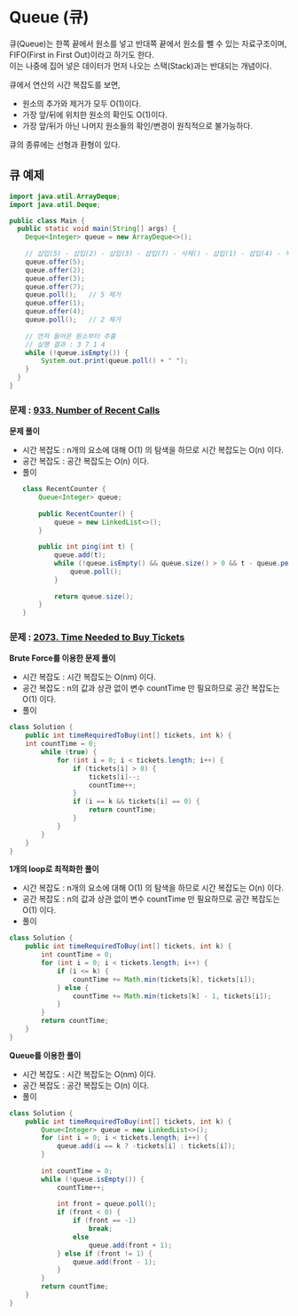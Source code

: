 # Queue (큐)

큐(Queue)는 한쪽 끝에서 원소를 넣고 반대쪽 끝에서 원소를 뺄 수 있는 자료구조이며, FIFO(First in First Out)이라고 하기도 한다.   
이는 나중에 집어 넣은 데이터가 먼저 나오는 스택(Stack)과는 반대되는 개념이다.

큐에서 연산의 시간 복잡도를 보면, 
- 원소의 추가와 제거가 모두 O(1)이다.
- 가장 앞/뒤에 위치한 원소의 확인도 O(1)이다.
- 가장 앞/뒤가 아닌 나머지 원소들의 확인/변경이 원칙적으로 불가능하다.

큐의 종류에는 선형과 환형이 있다.

## 큐 예제
```java
import java.util.ArrayDeque;
import java.util.Deque;

public class Main {
  public static void main(String[] args) {
    Deque<Integer> queue = new ArrayDeque<>();
    
    // 삽입(5) - 삽입(2) - 삽입(3) - 삽입(7) - 삭제() - 삽입(1) - 삽입(4) - 삭제()
    queue.offer(5);
    queue.offer(2);
    queue.offer(3);
    queue.offer(7);
    queue.poll();   // 5 제거
    queue.offer(1);
    queue.offer(4);
    queue.poll();   // 2 제거
    
    // 먼저 들어온 원소부터 추출
    // 실행 결과 : 3 7 1 4
    while (!queue.isEmpty()) {
        System.out.print(queue.poll() + " ");
    }
  }
}
```

### 문제 : [933. Number of Recent Calls](https://leetcode.com/problems/number-of-recent-calls/)
**문제 풀이**
- 시간 복잡도 : n개의 요소에 대해 O(1) 의 탐색을 하므로 시간 복잡도는 O(n) 이다.
- 공간 복잡도 : 공간 복잡도는 O(n) 이다.
- 풀이
    ```java
    class RecentCounter {
        Queue<Integer> queue;
        
        public RecentCounter() {
            queue = new LinkedList<>();
        }
        
        public int ping(int t) {
            queue.add(t);
            while (!queue.isEmpty() && queue.size() > 0 && t - queue.peek() > 3000) {
                queue.poll();
            }
            
            return queue.size();
        }
    }
    ```
  
### 문제 : [2073. Time Needed to Buy Tickets](https://leetcode.com/problems/time-needed-to-buy-tickets/)
**Brute Force를 이용한 문제 풀이**
- 시간 복잡도 : 시간 복잡도는 O(nm) 이다.
- 공간 복잡도 : n의 값과 상관 없이 변수 countTime 만 필요하므로 공간 복잡도는 O(1) 이다.
- 풀이
```java
class Solution {
    public int timeRequiredToBuy(int[] tickets, int k) {
    int countTime = 0;
        while (true) {
            for (int i = 0; i < tickets.length; i++) {
                if (tickets[i] > 0) {
                    tickets[i]--;
                    countTime++;
                }
                if (i == k && tickets[i] == 0) {
                    return countTime;
                }
            }
        }
    }
}
```

**1개의 loop로 최적화한 풀이**
- 시간 복잡도 : n개의 요소에 대해 O(1) 의 탐색을 하므로 시간 복잡도는 O(n) 이다.
- 공간 복잡도 : n의 값과 상관 없이 변수 countTime 만 필요하므로 공간 복잡도는 O(1) 이다.
- 풀이
```java
class Solution {
    public int timeRequiredToBuy(int[] tickets, int k) {
        int countTime = 0;
        for (int i = 0; i < tickets.length; i++) {
            if (i <= k) {
                countTime += Math.min(tickets[k], tickets[i]);
            } else {
                countTime += Math.min(tickets[k] - 1, tickets[i]);
            }
        }
        return countTime;
    }
}
```

**Queue를 이용한 풀이**
- 시간 복잡도 : 시간 복잡도는 O(nm) 이다.
- 공간 복잡도 : 공간 복잡도는 O(n) 이다.
- 풀이
```java
class Solution {
    public int timeRequiredToBuy(int[] tickets, int k) {
        Queue<Integer> queue = new LinkedList<>();
        for (int i = 0; i < tickets.length; i++) {
            queue.add(i == k ? -tickets[i] : tickets[i]);
        }
        
        int countTime = 0;
        while (!queue.isEmpty()) {
            countTime++;
            
            int front = queue.poll();
            if (front < 0) {
                if (front == -1)
                    break;
                else
                    queue.add(front + 1);
            } else if (front != 1) {
                queue.add(front - 1);
            }
        }
        return countTime;
    }
}
```